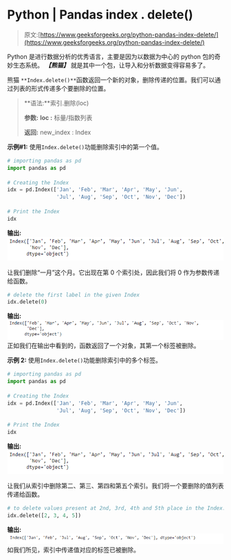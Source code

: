 # Python | Pandas index . delete()

> 原文:[https://www.geeksforgeeks.org/python-pandas-index-delete/](https://www.geeksforgeeks.org/python-pandas-index-delete/)

Python 是进行数据分析的优秀语言，主要是因为以数据为中心的 python 包的奇妙生态系统。 ***【熊猫】*** 就是其中一个包，让导入和分析数据变得容易多了。

熊猫 `**Index.delete()**`函数返回一个新的对象，删除传递的位置。我们可以通过列表的形式传递多个要删除的位置。

> **语法:**索引.删除(loc)
> 
> **参数:**
> **loc :** 标量/指数列表
> 
> **返回:** new_index : Index

**示例#1:** 使用`Index.delete()`功能删除索引中的第一个值。

```py
# importing pandas as pd
import pandas as pd

# Creating the Index
idx = pd.Index(['Jan', 'Feb', 'Mar', 'Apr', 'May', 'Jun',
                'Jul', 'Aug', 'Sep', 'Oct', 'Nov', 'Dec'])

# Print the Index
idx
```

**输出:**
![](img/3f82334338e07359f884c5e86ea0fe9b.png)

让我们删除“一月”这个月。它出现在第 0 个索引处，因此我们将 0 作为参数传递给函数。

```py
# delete the first label in the given Index
idx.delete(0)
```

**输出:**
![](img/80975b48c502be02e7dbe99bf43d4185.png)
正如我们在输出中看到的，函数返回了一个对象，其第一个标签被删除。

**示例 2:** 使用`Index.delete()`功能删除索引中的多个标签。

```py
# importing pandas as pd
import pandas as pd

# Creating the Index
idx = pd.Index(['Jan', 'Feb', 'Mar', 'Apr', 'May', 'Jun',
                'Jul', 'Aug', 'Sep', 'Oct', 'Nov', 'Dec'])

# Print the Index
idx
```

**输出:**
![](img/3f82334338e07359f884c5e86ea0fe9b.png)

让我们从索引中删除第二、第三、第四和第五个索引。我们将一个要删除的值列表传递给函数。

```py
# to delete values present at 2nd, 3rd, 4th and 5th place in the Index.
idx.delete([2, 3, 4, 5])
```

**输出:**
![](img/bb0cc1aa6c4a77808f2437cb43dc2297.png)
如我们所见，索引中传递值对应的标签已被删除。